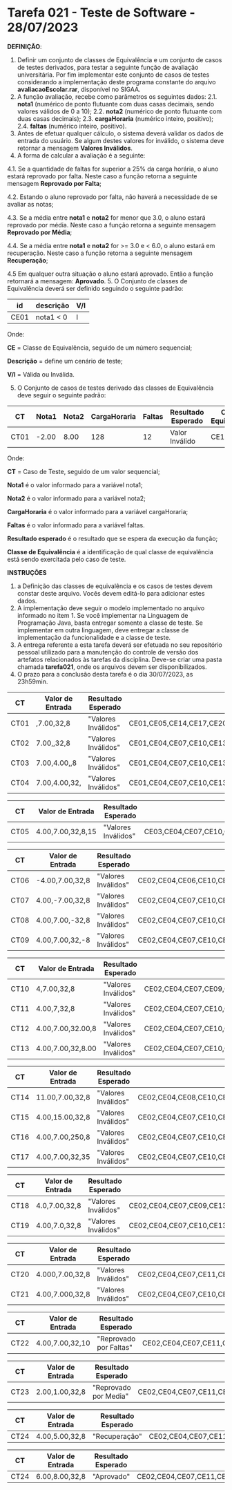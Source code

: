 # Tarefa 021 - Teste de Software - 28/07/2023

**DEFINIÇÃO**:
1. Definir um conjunto de classes de Equivalência e um conjunto de casos de testes derivados, para testar a seguinte função de avaliação universitária. Por fim implementar este conjunto de casos de testes considerando a implementação deste programa constante do arquivo **avaliacaoEscolar.rar**, disponível no SIGAA.
2. A função avaliação, recebe como parâmetros os seguintes dados:
   2.1. **nota1** (numérico de ponto flutuante com duas casas decimais, sendo valores válidos de 0 a 10);
   2.2. **nota2**  (numérico de ponto flutuante com duas casas decimais);
   2.3. **cargaHoraria** (numérico inteiro, positivo);
   2.4. **faltas** (numérico inteiro, positivo).
3. Antes de efetuar qualquer cálculo, o sistema deverá validar os dados de entrada do usuário. Se algum destes valores for inválido, o sistema deve retornar a mensagem **Valores Inválidos**.
4. A forma de calcular a avaliação é a seguinte:

  4.1. Se a quantidade de faltas for superior a 25% da carga horária, o aluno estará reprovado por falta. Neste caso a função retorna a seguinte mensagem **Reprovado por Falta**;

  4.2. Estando o aluno reprovado por falta, não haverá a necessidade de se avaliar as notas;

  4.3. Se a média entre **nota1** e **nota2** for menor que 3.0, o aluno estará reprovado por média.  Neste caso a função retorna a seguinte mensagem **Reprovado por Média**;

  4.4. Se a média entre **nota1** e **nota2** for >= 3.0 e < 6.0, o aluno estará em recuperação.  Neste caso a função retorna a seguinte mensagem **Recuperação**;

  4.5 Em qualquer outra situação o aluno estará  aprovado. Então a função retornará a mensagem: **Aprovado**.
5. O Conjunto de classes de Equivalência deverá ser definido seguindo o seguinte padrão:

|id|descrição|V/I|
|--|--|--|
|CE01|nota1 < 0|I|

Onde:

**CE** = Classe de Equivalência, seguido de um número sequencial;

**Descrição** = define um cenário de teste;

**V/I** = Válida ou Inválida.

5. O Conjunto de casos de testes derivado das classes de Equivalência deve seguir o seguinte padrão:

|CT|Nota1|Nota2|CargaHoraria|Faltas|Resultado Esperado|Classe Equivalência|
|--|--|--|--|--|--|--|
|CT01|-2.00|8.00|128|12|Valor Inválido|CE1|

Onde:

**CT** = Caso de Teste, seguido de um valor sequencial;

**Nota1** é o valor informado para a variável nota1;

**Nota2** é o valor informado para a variável nota2;

**CargaHoraria** é o valor informado para a variável cargaHoraria;

**Faltas** é o valor informado para a variável faltas.

**Resultado esperado** é o resultado que se espera da execução da função;

**Classe de Equivalência** é a identificação de qual classe de equivalência está sendo exercitada pelo caso de teste.

**INSTRUÇÕES**

1. a Definição das classes de equivalência e os casos de testes devem constar deste arquivo. Vocês devem editá-lo para adicionar estes dados.
2. A implementação deve seguir o modelo implementado no arquivo informado no item 1. Se você implementar na Linguagem de Programação Java, basta entregar somente a classe de teste. Se implementar em outra linguagem, deve entregar a classe de implementação da funcionalidade e a classe de teste.
3. A entrega referente a esta tarefa deverá ser efetuada no seu repositório pessoal utilizado para a manutenção do controle de versão dos artefatos relacionados às tarefas da disciplina. Deve-se criar uma pasta chamada **tarefa021**, onde os arquivos devem ser disponibilizados.
4. O prazo para a conclusão desta tarefa é o dia 30/07/2023, as 23h59min.

|CT|Valor de Entrada|Resultado Esperado|Classe Equivalência|
|--|--|--|--|
|CT01|,7.00,32,8|"Valores Inválidos"|CE01,CE05,CE14,CE17,CE20,CE23,CE24,CE27,CE29,CE30,CE33,CE37,CE38|
|CT02|7.00,,32,8|"Valores Inválidos"|CE01,CE04,CE07,CE10,CE13,CE15,CE24,CE27,CE29,CE30,CE33,CE37,CE38|
|CT03|7.00,4.00,,8|"Valores Inválidos"|CE01,CE04,CE07,CE10,CE13,CE14,CE17,CE20,CE23,CE25,CE30,CE34,CE37,CE38|
|CT04|7.00,4.00,32,|"Valores Inválidos"|CE01,CE04,CE07,CE10,CE13,CE14,CE17,CE20,CE23,CE24,CE27,CE29,CE31,CE38|



|CT|Valor de Entrada|Resultado Esperado|Classe Equivalência|
|--|--|--|--|
|CT05|4.00,7.00,32,8,15|"Valores Inválidos"|CE03,CE04,CE07,CE10,CE13,CE14,CE17,CE20,CE23,CE24,CE27,CE29,CE30,CE33,CE37,CE38|



|CT|Valor de Entrada|Resultado Esperado|Classe Equivalência|
|--|--|--|--|
|CT06|-4.00,7.00,32,8|"Valores Inválidos"|CE02,CE04,CE06,CE10,CE13,CE14,CE17,CE20,CE23,CE24,CE27,CE29,CE30,CE33,CE37,CE38|
|CT07|4.00,-7.00,32,8|"Valores Inválidos"|CE02,CE04,CE07,CE10,CE13,CE14,CE16,CE20,CE23,CE24,CE27,CE29,CE30,CE33,CE37,CE38|
|CT08|4.00,7.00,-32,8|"Valores Inválidos"|CE02,CE04,CE07,CE10,CE13,CE14,CE17,CE20,CE23,CE24,CE26,CE29,CE30,CE33,CE37,CE38|
|CT09|4.00,7.00,32,-8|"Valores Inválidos"|CE02,CE04,CE07,CE10,CE13,CE14,CE17,CE20,CE23,CE24,CE27,CE29,CE30,CE32,CE37,CE38|



|CT|Valor de Entrada|Resultado Esperado|Classe Equivalência|
|--|--|--|--|
|CT10|4,7.00,32,8|"Valores Inválidos"|CE02,CE04,CE07,CE09,CE12,CE14,CE17,CE20,CE23,CE24,CE27,CE29,CE30,CE33,CE37,CE38|
|CT11|4.00,7,32,8|"Valores Inválidos"|CE02,CE04,CE07,CE10,CE13,CE14,CE17,CE19,CE22,CE24,CE27,CE29,CE30,CE33,CE37,CE38|
|CT12|4.00,7.00,32.00,8|"Valores Inválidos"|CE02,CE04,CE07,CE10,CE13,CE14,CE17,CE20,CE23,CE24,CE26,CE28,CE30,CE33,CE37,CE38|
|CT13|4.00,7.00,32,8.00|"Valores Inválidos"|CE02,CE04,CE07,CE10,CE13,CE14,CE17,CE20,CE23,CE24,CE27,CE29,CE30,CE33,CE36,CE38|



|CT|Valor de Entrada|Resultado Esperado|Classe Equivalência|
|--|--|--|--|
|CT14|11.00,7.00,32,8|"Valores Inválidos"|CE02,CE04,CE08,CE10,CE13,CE14,CE17,CE20,CE23,CE24,CE27,CE29,CE30,CE33,CE37,CE38|
|CT15|4.00,15.00,32,8|"Valores Inválidos"|CE02,CE04,CE07,CE10,CE13,CE14,CE18,CE20,CE23,CE24,CE27,CE29,CE30,CE33,CE37,CE38|
|CT16|4.00,7.00,250,8|"Valores Inválidos"|CE02,CE04,CE07,CE10,CE13,CE14,CE17,CE20,CE23,CE24,CE26,CE28,CE30,CE33,CE37,CE38|
|CT17|4.00,7.00,32,35|"Valores Inválidos"|CE02,CE04,CE07,CE10,CE13,CE14,CE17,CE20,CE23,CE24,CE27,CE29,CE30,CE34,CE35,CE36,CE38|



|CT|Valor de Entrada|Resultado Esperado|Classe Equivalência|
|--|--|--|--|
|CT18|4.0,7.00,32,8|"Valores Inválidos"|CE02,CE04,CE07,CE09,CE13,CE14,CE17,CE20,CE23,CE24,CE27,CE29,CE30,CE33,CE37,CE38|
|CT19|4.00,7.0,32,8|"Valores Inválidos"|CE02,CE04,CE07,CE10,CE13,CE14,CE17,CE19,CE23,CE24,CE27,CE29,CE30,CE33,CE37,CE38|



|CT|Valor de Entrada|Resultado Esperado|Classe Equivalência|
|--|--|--|--|
|CT20|4.000,7.00,32,8|"Valores Inválidos"|CE02,CE04,CE07,CE11,CE13,CE14,CE17,CE20,CE23,CE24,CE27,CE29,CE30,CE33,CE37,CE38|
|CT21|4.00,7.000,32,8|"Valores Inválidos"|CE02,CE04,CE07,CE10,CE13,CE14,CE17,CE21,CE23,CE24,CE27,CE29,CE30,CE33,CE37,CE38|


|CT|Valor de Entrada|Resultado Esperado|Classe Equivalência|
|--|--|--|--|
|CT22|4.00,7.00,32,10|"Reprovado por Faltas"|CE02,CE04,CE07,CE11,CE13,CE14,CE17,CE20,CE23,CE24,CE27,CE29,CE30,CE34,CE37,CE39|



|CT|Valor de Entrada|Resultado Esperado|Classe Equivalência|
|--|--|--|--|
|CT23|2.00,1.00,32,8|"Reprovado por Media"|CE02,CE04,CE07,CE11,CE13,CE14,CE17,CE20,CE23,CE24,CE27,CE29,CE30,CE33,CE37,CE40|



|CT|Valor de Entrada|Resultado Esperado|Classe Equivalência|
|--|--|--|--|
|CT24|4.00,5.00,32,8|"Recuperação"|CE02,CE04,CE07,CE11,CE13,CE14,CE17,CE20,CE23,CE24,CE27,CE29,CE30,CE33,CE37,CE41|



|CT|Valor de Entrada|Resultado Esperado|Classe Equivalência|
|--|--|--|--|
|CT24|6.00,8.00,32,8|"Aprovado"|CE02,CE04,CE07,CE11,CE13,CE14,CE17,CE20,CE23,CE24,CE27,CE29,CE30,CE33,CE37,CE42|
